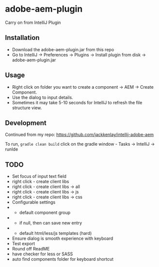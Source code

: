 # adobe-aem-plugin
Carry on from IntelliJ Plugin

## Installation

* Download the adobe-aem-plugin.jar from this repo
* Go to IntelliJ -> Preferences -> Plugins -> Install plugin from disk -> adobe-aem-plugin.jar

## Usage

* Right click on folder you want to create a component -> AEM -> Create Component.
* Use the dialog to input details.
* Sometimes it may take 5-10 seconds for IntelliJ to refresh the file structure view.

## Development

Continued from my repo: https://github.com/jackkenlay/intellij-adobe-aem


To run,
```gradle clean build```
click on the gradle window - Tasks -> IntelliJ -> runIde


## TODO
 * Set focus of input text field
 * right click - create client libs
 * right click - create client libs -> all
 * right click - create client libs -> js
 * right click - create client libs -> css
 * Configurable settings
 *  - default component group
 *  - if null, then can save new entry
 *  - default html/less/js templates (hard)
 * Ensure dialog is smooth experience with keyboard
 * Test export
 * Round off ReadME
 * have checker for less or SASS
 * auto find components folder for keyboard shortcut
